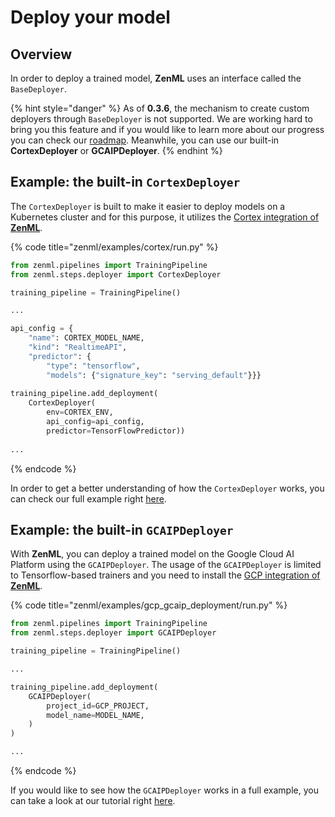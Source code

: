 # Deploy your model

## Overview

In order to deploy a trained model, **ZenML** uses an interface called the `BaseDeployer`. 

{% hint style="danger" %}
As of **0.3.6**, the mechanism to create custom deployers through `BaseDeployer` is not supported. We are working hard to bring you this feature and if you would like to learn more about our progress you can check our [roadmap](../support/roadmap.md).  Meanwhile, you can use our built-in **CortexDeployer** or **GCAIPDeployer**.
{% endhint %}

## Example: the built-in `CortexDeployer`

The `CortexDeployer` is built to make it easier to deploy models on a Kubernetes cluster and for this purpose, it utilizes the [Cortex integration of **ZenML**]().

{% code title="zenml/examples/cortex/run.py" %}
```python
from zenml.pipelines import TrainingPipeline
from zenml.steps.deployer import CortexDeployer

training_pipeline = TrainingPipeline()

...

api_config = {
    "name": CORTEX_MODEL_NAME,
    "kind": "RealtimeAPI",
    "predictor": {
        "type": "tensorflow",
        "models": {"signature_key": "serving_default"}}}
        
training_pipeline.add_deployment(
    CortexDeployer(
        env=CORTEX_ENV,
        api_config=api_config,
        predictor=TensorFlowPredictor))
        
...
```
{% endcode %}

In order to get a better understanding of how the `CortexDeployer` works, you can check our full example right [here](https://github.com/zenml-io/zenml/blob/main/examples/cortex/run.py).

## Example: the built-in `GCAIPDeployer`

With **ZenML**, you can deploy a trained model on the Google Cloud AI Platform using the `GCAIPDeployer`. The usage of the `GCAIPDeployer` is limited to Tensorflow-based trainers and you need to install the [GCP integration of **ZenML**]().

{% code title="zenml/examples/gcp\_gcaip\_deployment/run.py" %}
```python
from zenml.pipelines import TrainingPipeline
from zenml.steps.deployer import GCAIPDeployer

training_pipeline = TrainingPipeline()

...

training_pipeline.add_deployment(
    GCAIPDeployer(
        project_id=GCP_PROJECT,
        model_name=MODEL_NAME,
    )
)

...
```
{% endcode %}

If you would like to see how the `GCAIPDeployer` works in a full example, you can take a look at our tutorial right [here](https://github.com/zenml-io/zenml/tree/main/examples/gcp_gcaip_deployment).

